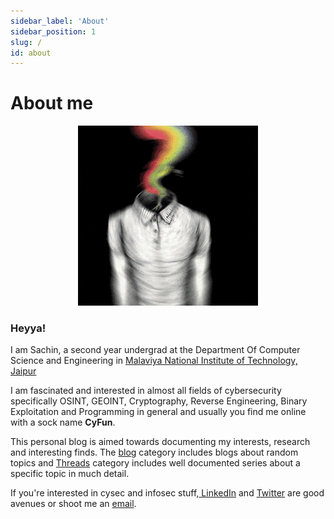 ```yaml
---
sidebar_label: 'About'
sidebar_position: 1
slug: /
id: about
---
```


# About me


<p align="center">
  <img src="/img/cyfun.gif" />
</p>

<p>
<h3>Heyya!</h3>

I am Sachin, a second year undergrad at the Department Of Computer Science and Engineering in  <a href="https://mnit.ac.in/">Malaviya National Institute of Technology, Jaipur</a>
</p>
I am fascinated and interested in almost all fields of cybersecurity specifically OSINT, GEOINT, Cryptography, Reverse Engineering, Binary Exploitation and Programming in general and usually you find me online with a sock name <b>CyFun</b>.


This personal blog is aimed towards documenting my interests, research and interesting finds. The [blog](/blog/) category includes blogs about random topics and [Threads](/docs/) category includes well documented series about a specific topic in much detail.
<p>
If you're interested in cysec and infosec stuff,<a href="https://linkedin.com/in/sachinkkumardhaka"> LinkedIn</a> and <a href="https://twitter.com/cy5un"> Twitter</a> are good avenues or shoot me an <a href="mailto:contact@cyfun.me"> email</a>.
</p>

<script src="https://tryhackme.com/badge/418043"></script>
